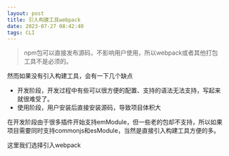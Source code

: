 ```yaml
---
layout: post
title: 引入构建工具webpack
date: 2023-07-27 08:42:40
tags: CLI
---
```


> npm包可以直接发布源码，不影响用户使用，所以webpack或者其他打包工具不是必须的。

然而如果没有引入构建工具，会有一下几个缺点
- 开发阶段，开发过程中有些可以很方便的配置、支持的语法无法支持，写起来就很难受了。
- 使用阶段，用户安装后直接安装源码，导致项目体积大

在开发阶段由于很多插件开始支持emModule，但一些老的包却不支持，所以如果项目需要同时支持commonjs和esModule，当然是直接引入构建工具方便的多。

这里我们选择引入webpack



